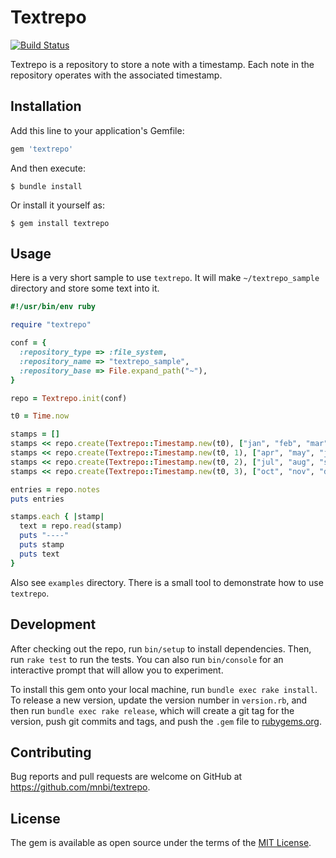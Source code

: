 # Textrepo

[![Build Status](https://travis-ci.org/mnbi/textrepo.svg?branch=main)](https://travis-ci.org/mnbi/textrepo)

Textrepo is a repository to store a note with a timestamp.  Each note
in the repository operates with the associated timestamp.

## Installation

Add this line to your application's Gemfile:

```ruby
gem 'textrepo'
```

And then execute:

    $ bundle install

Or install it yourself as:

    $ gem install textrepo

## Usage

Here is a very short sample to use `textrepo`.  It will make
`~/textrepo_sample` directory and store some text into it.

``` ruby
#!/usr/bin/env ruby

require "textrepo"

conf = {
  :repository_type => :file_system,
  :repository_name => "textrepo_sample",
  :repository_base => File.expand_path("~"),
}

repo = Textrepo.init(conf)

t0 = Time.now

stamps = []
stamps << repo.create(Textrepo::Timestamp.new(t0), ["jan", "feb", "mar"])
stamps << repo.create(Textrepo::Timestamp.new(t0, 1), ["apr", "may", "jun"])
stamps << repo.create(Textrepo::Timestamp.new(t0, 2), ["jul", "aug", "sep"])
stamps << repo.create(Textrepo::Timestamp.new(t0, 3), ["oct", "nov", "dec"])

entries = repo.notes
puts entries

stamps.each { |stamp|
  text = repo.read(stamp)
  puts "----"
  puts stamp
  puts text
}
```

Also see `examples` directory.  There is a small tool to demonstrate
how to use `textrepo`.

## Development

After checking out the repo, run `bin/setup` to install dependencies. Then, run `rake test` to run the tests. You can also run `bin/console` for an interactive prompt that will allow you to experiment.

To install this gem onto your local machine, run `bundle exec rake install`. To release a new version, update the version number in `version.rb`, and then run `bundle exec rake release`, which will create a git tag for the version, push git commits and tags, and push the `.gem` file to [rubygems.org](https://rubygems.org).

## Contributing

Bug reports and pull requests are welcome on GitHub at https://github.com/mnbi/textrepo.


## License

The gem is available as open source under the terms of the [MIT License](https://opensource.org/licenses/MIT).
